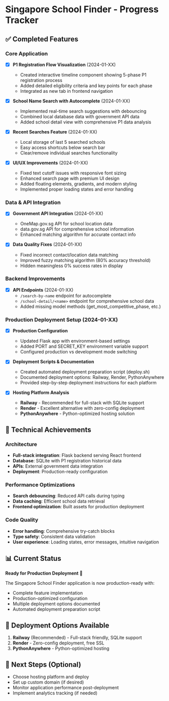 # Singapore School Finder - Progress Tracker

## ✅ Completed Features

### Core Application
- [x] **P1 Registration Flow Visualization** (2024-01-XX)
  - Created interactive timeline component showing 5-phase P1 registration process
  - Added detailed eligibility criteria and key points for each phase
  - Integrated as new tab in frontend navigation

- [x] **School Name Search with Autocomplete** (2024-01-XX)
  - Implemented real-time search suggestions with debouncing
  - Combined local database data with government API data
  - Added school detail view with comprehensive P1 data analysis

- [x] **Recent Searches Feature** (2024-01-XX)
  - Local storage of last 5 searched schools
  - Easy access shortcuts below search bar
  - Clear/remove individual searches functionality

- [x] **UI/UX Improvements** (2024-01-XX)
  - Fixed text cutoff issues with responsive font sizing
  - Enhanced search page with premium UI design
  - Added floating elements, gradients, and modern styling
  - Implemented proper loading states and error handling

### Data & API Integration
- [x] **Government API Integration** (2024-01-XX)
  - OneMap.gov.sg API for school location data
  - data.gov.sg API for comprehensive school information
  - Enhanced matching algorithm for accurate contact info

- [x] **Data Quality Fixes** (2024-01-XX)
  - Fixed incorrect contact/location data matching
  - Improved fuzzy matching algorithm (80% accuracy threshold)
  - Hidden meaningless 0% success rates in display

### Backend Improvements
- [x] **API Endpoints** (2024-01-XX)
  - `/search-by-name` endpoint for autocomplete
  - `/school-detail/<name>` endpoint for comprehensive school data
  - Added missing model methods (get_most_competitive_phase, etc.)

### **Production Deployment Setup** (2024-01-XX)
- [x] **Production Configuration**
  - Updated Flask app with environment-based settings
  - Added PORT and SECRET_KEY environment variable support
  - Configured production vs development mode switching

- [x] **Deployment Scripts & Documentation**
  - Created automated deployment preparation script (deploy.sh)
  - Documented deployment options: Railway, Render, PythonAnywhere
  - Provided step-by-step deployment instructions for each platform

- [x] **Hosting Platform Analysis**
  - **Railway** - Recommended for full-stack with SQLite support
  - **Render** - Excellent alternative with zero-config deployment
  - **PythonAnywhere** - Python-optimized hosting solution

## 🎯 Technical Achievements

### Architecture
- **Full-stack integration**: Flask backend serving React frontend
- **Database**: SQLite with P1 registration historical data
- **APIs**: External government data integration
- **Deployment**: Production-ready configuration

### Performance Optimizations
- **Search debouncing**: Reduced API calls during typing
- **Data caching**: Efficient school data retrieval
- **Frontend optimization**: Built assets for production deployment

### Code Quality
- **Error handling**: Comprehensive try-catch blocks
- **Type safety**: Consistent data validation
- **User experience**: Loading states, error messages, intuitive navigation

## 📊 Current Status
**Ready for Production Deployment** 🚀

The Singapore School Finder application is now production-ready with:
- Complete feature implementation
- Production-optimized configuration
- Multiple deployment options documented
- Automated deployment preparation script

## 🔄 Deployment Options Available
1. **Railway** (Recommended) - Full-stack friendly, SQLite support
2. **Render** - Zero-config deployment, free SSL
3. **PythonAnywhere** - Python-optimized hosting

## 📝 Next Steps (Optional)
- Choose hosting platform and deploy
- Set up custom domain (if desired)
- Monitor application performance post-deployment
- Implement analytics tracking (if needed) 